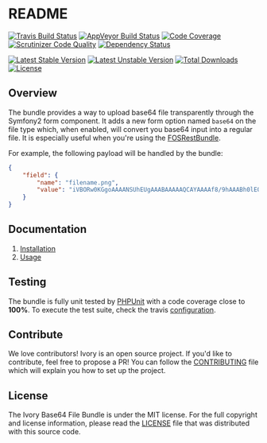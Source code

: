 # README

[![Travis Build Status](https://travis-ci.org/egeloen/IvoryBase64FileBundle.svg?branch=master)](http://travis-ci.org/egeloen/IvoryBase64FileBundle)
[![AppVeyor Build Status](https://ci.appveyor.com/api/projects/status/tgfrgk40lhqebi85/branch/master?svg=true)](https://ci.appveyor.com/project/egeloen/ivorybase64filebundle/branch/master)
[![Code Coverage](https://scrutinizer-ci.com/g/egeloen/IvoryBase64FileBundle/badges/coverage.png?b=master)](https://scrutinizer-ci.com/g/egeloen/IvoryBase64FileBundle/?branch=master)
[![Scrutinizer Code Quality](https://scrutinizer-ci.com/g/egeloen/IvoryBase64FileBundle/badges/quality-score.png?b=master)](https://scrutinizer-ci.com/g/egeloen/IvoryBase64FileBundle/?branch=master)
[![Dependency Status](http://www.versioneye.com/php/egeloen:base54-file-bundle/badge.svg)](http://www.versioneye.com/php/egeloen:base64-file-bundle)

[![Latest Stable Version](https://poser.pugx.org/egeloen/base64-file-bundle/v/stable.svg)](https://packagist.org/packages/egeloen/base64-file-bundle)
[![Latest Unstable Version](https://poser.pugx.org/egeloen/base64-file-bundle/v/unstable.svg)](https://packagist.org/packages/egeloen/base64-file-bundle)
[![Total Downloads](https://poser.pugx.org/egeloen/base64-file-bundle/downloads.svg)](https://packagist.org/packages/egeloen/base64-file-bundle)
[![License](https://poser.pugx.org/egeloen/base64-file-bundle/license.svg)](https://packagist.org/packages/egeloen/base64-file-bundle)

## Overview

The bundle provides a way to upload base64 file transparently through the Symfony2 form component. It
adds a new form option named `base64` on the file type which, when enabled, will convert you base64 
input into a regular file. It is especially useful when you're using the [FOSRestBundle](http://symfony.com/doc/master/bundles/FOSRestBundle/index.html).

For example, the following payload will be handled by the bundle:

``` json
{
    "field": {
        "name": "filename.png",
        "value": "iVBORw0KGgoAAAANSUhEUgAAABAAAAAQCAYAAAAf8/9hAAABh0lEQVQ4T23TO8iPYR..."
    }
}
```

## Documentation

 1. [Installation](/Resources/doc/installation.md)
 2. [Usage](/Resources/doc/usage.md)

## Testing

The bundle is fully unit tested by [PHPUnit](http://www.phpunit.de/) with a code coverage close to **100%**. To
execute the test suite, check the travis [configuration](/.travis.yml).

## Contribute

We love contributors! Ivory is an open source project. If you'd like to contribute, feel free to propose a PR! You
can follow the [CONTRIBUTING](/CONTRIBUTING.md) file which will explain you how to set up the project.

## License

The Ivory Base64 File Bundle is under the MIT license. For the full copyright and license information, please read the
[LICENSE](/LICENSE) file that was distributed with this source code.
